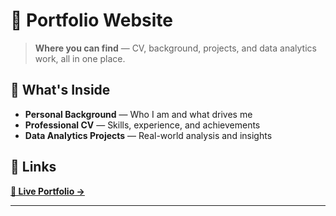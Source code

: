# 🌟 Portfolio Website

> **Where you can find** — CV, background, projects, and data analytics work, all in one place.

## 🚀 What's Inside
- **Personal Background** — Who I am and what drives me
- **Professional CV** — Skills, experience, and achievements
- **Data Analytics Projects** — Real-world analysis and insights

## 🔗 Links
**[📱 Live Portfolio →](https://olidare.github.io/)**

---


